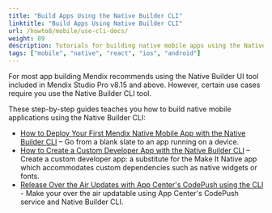 ```yaml
---
title: "Build Apps Using the Native Builder CLI"
linktitle: "Build Apps Using Native Builder CLI"
url: /howto8/mobile/use-cli-docs/
weight: 89
description: Tutorials for building native mobile apps using the Native Builder CLI.
tags: ["mobile", "native", "react", "ios", "android"]
---
```


For most app building Mendix recommends using the Native Builder UI tool included in Mendix Studio Pro v8.15 and above. However, certain use cases require you use the Native Builder CLI tool. 

These step-by-step guides teaches you how to build native mobile applications using the Native Builder CLI:

* [How to Deploy Your First Mendix Native Mobile App with the Native Builder CLI](/howto8/mobile/deploying-native-app-cli/) – Go from a blank slate to an app running on a device.
* [How to Create a Custom Developer App with the Native Builder CLI](/howto8/mobile/how-to-devapps-cli/) – Create a custom developer app: a substitute for the Make It Native app which accommodates custom dependencies such as native widgets or fonts.
* [Release Over the Air Updates with App Center's CodePush using the CLI](/howto8/mobile/how-to-ota-cli/) - Make your over the air updatable using App Center's CodePush service and Native Builder CLI.
